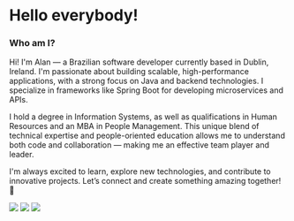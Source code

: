 # Hello everybody!

### Who am I?
<p>Hi! I'm Alan — a Brazilian software developer currently based in Dublin, Ireland. I'm passionate about building scalable, high-performance applications, with a strong focus on Java and backend technologies. I specialize in frameworks like Spring Boot for developing microservices and APIs.

<p>I hold a degree in Information Systems, as well as qualifications in Human Resources and an MBA in People Management. This unique blend of technical expertise and people-oriented education allows me to understand both code and collaboration — making me an effective team player and leader.

<p>I'm always excited to learn, explore new technologies, and contribute to innovative projects. Let’s connect and create something amazing together! 🚀

<a href="https://www.linkedin.com/in/alanensina/"><img src="https://img.shields.io/badge/linkedin-%230077B5.svg?&style=for-the-badge&logo=linkedin&logoColor=white"/></a>
<a href="mailto:alanvinicius.ce@gmail.com"><img src="https://img.shields.io/badge/gmail-D14836?&style=for-the-badge&logo=gmail&logoColor=white"/></a>
<a href="https://linktr.ee/alanensina"><img src="https://img.shields.io/badge/linktree-39E09B?style=for-the-badge&logo=linktree&logoColor=white"/></a>
